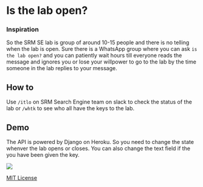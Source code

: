 # Is the lab open?
### Inspiration
So the SRM SE lab is group of around 10-15 people and there is no telling when the lab is open. Sure there is a WhatsApp group where you can ask `is the lab open?` and you can patiently wait hours till everyone reads the message and ignores you or lose your willpower to go to the lab by the time someone in the lab replies to your message.

## How to
Use `/itlo` on SRM Search Engine team on slack to check the status of the lab or `/whtk` to see who all have the keys to the lab.

## Demo
The API is powered by Django on Heroku. So you need to change the state whenver the lab opens or closes. You can also change the text field if the you have been given the key.

![](/demo.gif?raw=true)

[MIT License](https://varundey.mit-license.org/) 
